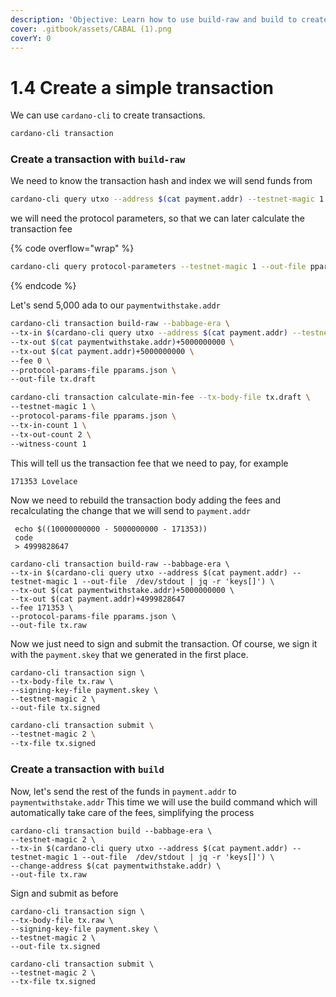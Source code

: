 ```yaml
---
description: 'Objective: Learn how to use build-raw and build to create a simple transaction'
cover: .gitbook/assets/CABAL (1).png
coverY: 0
---
```


# 1.4 Create a simple transaction

We can use `cardano-cli` to create transactions.

```bash
cardano-cli transaction
```

### Create a transaction with `build-raw`

We need to know the transaction hash and index we will send funds from

```bash
cardano-cli query utxo --address $(cat payment.addr) --testnet-magic 1
```

we will need the protocol parameters, so that we can later calculate the transaction fee

{% code overflow="wrap" %}
```bash
cardano-cli query protocol-parameters --testnet-magic 1 --out-file pparams.json
```
{% endcode %}

&#x20;Let's send 5,000 ada to our `paymentwithstake.addr`

```bash
cardano-cli transaction build-raw --babbage-era \
--tx-in $(cardano-cli query utxo --address $(cat payment.addr) --testnet-magic 1 --out-file  /dev/stdout | jq -r 'keys[]') \
--tx-out $(cat paymentwithstake.addr)+5000000000 \
--tx-out $(cat payment.addr)+5000000000 \
--fee 0 \
--protocol-params-file pparams.json \
--out-file tx.draft
```

```bash
cardano-cli transaction calculate-min-fee --tx-body-file tx.draft \
--testnet-magic 1 \
--protocol-params-file pparams.json \
--tx-in-count 1 \
--tx-out-count 2 \
--witness-count 1 
```

This will tell us the transaction fee that we need to pay, for example

```
171353 Lovelace
```

Now we need to rebuild the transaction body adding the fees and recalculating the change that we will send to `payment.addr`&#x20;

```
 echo $((10000000000 - 5000000000 - 171353))
 code
 > 4999828647
```

```
cardano-cli transaction build-raw --babbage-era \
--tx-in $(cardano-cli query utxo --address $(cat payment.addr) --testnet-magic 1 --out-file  /dev/stdout | jq -r 'keys[]') \
--tx-out $(cat paymentwithstake.addr)+5000000000 \
--tx-out $(cat payment.addr)+4999828647
--fee 171353 \
--protocol-params-file pparams.json \
--out-file tx.raw
```

Now we just need to sign and submit the transaction. Of course, we sign it with the `payment.skey` that we generated in the first place.&#x20;

```
cardano-cli transaction sign \
--tx-body-file tx.raw \
--signing-key-file payment.skey \
--testnet-magic 2 \
--out-file tx.signed
```

```bash
cardano-cli transaction submit \
--testnet-magic 2 \
--tx-file tx.signed 
```

### Create a transaction with `build`

Now, let's send the rest of the funds in `payment.addr` to `paymentwithstake.addr` This time we will use the build command which will automatically take care of the fees, simplifying the process

```
cardano-cli transaction build --babbage-era \
--testnet-magic 2 \
--tx-in $(cardano-cli query utxo --address $(cat payment.addr) --testnet-magic 1 --out-file  /dev/stdout | jq -r 'keys[]') \
--change-address $(cat paymentwithstake.addr) \
--out-file tx.raw
```

Sign and submit as before

```
cardano-cli transaction sign \
--tx-body-file tx.raw \
--signing-key-file payment.skey \
--testnet-magic 2 \
--out-file tx.signed
```

```
cardano-cli transaction submit \
--testnet-magic 2 \
--tx-file tx.signed 
```
